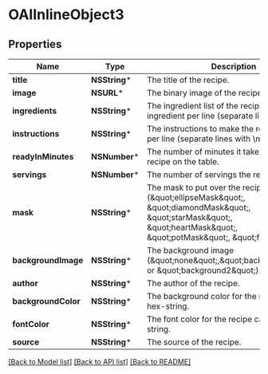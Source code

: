 # OAIInlineObject3

## Properties
Name | Type | Description | Notes
------------ | ------------- | ------------- | -------------
**title** | **NSString*** | The title of the recipe. | 
**image** | **NSURL*** | The binary image of the recipe as jpg. | 
**ingredients** | **NSString*** | The ingredient list of the recipe, one ingredient per line (separate lines with \\n). | 
**instructions** | **NSString*** | The instructions to make the recipe. One step per line (separate lines with \\n). | 
**readyInMinutes** | **NSNumber*** | The number of minutes it takes to get the recipe on the table. | 
**servings** | **NSNumber*** | The number of servings the recipe makes. | 
**mask** | **NSString*** | The mask to put over the recipe image (\&quot;ellipseMask\&quot;, \&quot;diamondMask\&quot;, \&quot;starMask\&quot;, \&quot;heartMask\&quot;, \&quot;potMask\&quot;, \&quot;fishMask\&quot;). | 
**backgroundImage** | **NSString*** | The background image (\&quot;none\&quot;,\&quot;background1\&quot;, or \&quot;background2\&quot;). | 
**author** | **NSString*** | The author of the recipe. | [optional] 
**backgroundColor** | **NSString*** | The background color for the recipe card as a hex-string. | [optional] 
**fontColor** | **NSString*** | The font color for the recipe card as a hex-string. | [optional] 
**source** | **NSString*** | The source of the recipe. | [optional] 

[[Back to Model list]](../README.md#documentation-for-models) [[Back to API list]](../README.md#documentation-for-api-endpoints) [[Back to README]](../README.md)


